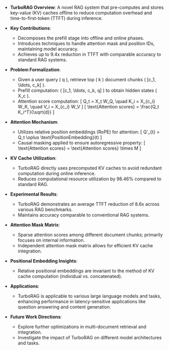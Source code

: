 - **TurboRAG Overview**: A novel RAG system that pre-computes and stores key-value (KV) caches offline to reduce computation overhead and time-to-first-token (TTFT) during inference.
  
- **Key Contributions**:
  - Decomposes the prefill stage into offline and online phases.
  - Introduces techniques to handle attention mask and position IDs, maintaining model accuracy.
  - Achieves up to 9.4x reduction in TTFT with comparable accuracy to standard RAG systems.

- **Problem Formalization**:
  - Given a user query \( q \), retrieve top \( k \) document chunks \( [c_1, \ldots, c_k] \).
  - Prefill computation: \( [c_1, \ldots, c_k, q] \) to obtain hidden states \( X_c \).
  - Attention score computation:
    \[
    Q_t = X_t W_Q, \quad K_i = X_{c_i} W_K, \quad V_i = X_{c_i} W_V
    \]
    \[
    \text{Attention scores} = \frac{Q_t K_i^T}{\sqrt{d}}
    \]

- **Attention Mechanism**:
  - Utilizes relative position embeddings (RoPE) for attention:
    \[
    Q'_{t} = Q_t \oplus \text{PositionEmbedding}(t)
    \]
  - Causal masking applied to ensure autoregressive property:
    \[
    \text{Attention scores} = \text{Attention scores} \times M
    \]

- **KV Cache Utilization**:
  - TurboRAG directly uses precomputed KV caches to avoid redundant computation during online inference.
  - Reduces computational resource utilization by 98.46% compared to standard RAG.

- **Experimental Results**:
  - TurboRAG demonstrates an average TTFT reduction of 8.6x across various RAG benchmarks.
  - Maintains accuracy comparable to conventional RAG systems.

- **Attention Mask Matrix**:
  - Sparse attention scores among different document chunks; primarily focuses on internal information.
  - Independent attention mask matrix allows for efficient KV cache integration.

- **Positional Embedding Insights**:
  - Relative positional embeddings are invariant to the method of KV cache computation (individual vs. concatenated).
  
- **Applications**:
  - TurboRAG is applicable to various large language models and tasks, enhancing performance in latency-sensitive applications like question answering and content generation.

- **Future Work Directions**:
  - Explore further optimizations in multi-document retrieval and integration.
  - Investigate the impact of TurboRAG on different model architectures and tasks.